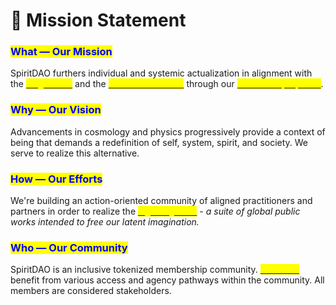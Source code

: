 # 🎯 Mission Statement

### <mark style="color:blue;">What — Our Mission</mark>

SpiritDAO furthers individual and systemic actualization in alignment with the [<mark style="color:yellow;">single truth</mark>](the-single-truth.md) and the [<mark style="color:yellow;">relational universe</mark>](the-relational-universe.md) through our [<mark style="color:yellow;">three core purposes</mark>](broken-reference).

### <mark style="color:blue;">Why — Our Vision</mark>

Advancements in cosmology and physics progressively provide a context of being that demands a redefinition of self, system, spirit, and society. We serve to realize this alternative.&#x20;

### <mark style="color:blue;">How — Our Efforts</mark>

We're building an action-oriented community of aligned practitioners and partners in order to realize the [_<mark style="color:yellow;">Eight Dignities</mark>_](eight-dignities.md) _- a suite of global public works intended to free our latent imagination._

### <mark style="color:blue;">Who — Our Community</mark>

SpiritDAO is an inclusive tokenized membership community. [<mark style="color:yellow;">Members</mark>](../membership/membership-overview.md) benefit from various access and agency pathways within the community. All members are considered stakeholders.&#x20;
